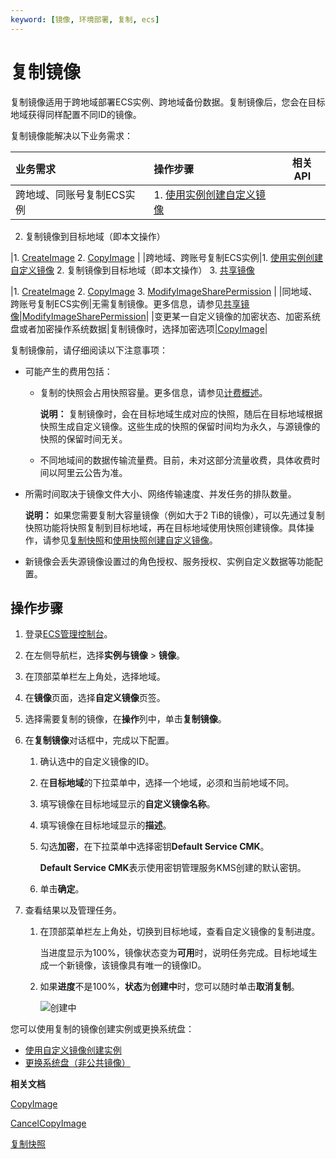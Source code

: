 ```yaml
---
keyword: [镜像, 环境部署, 复制, ecs]
---
```


# 复制镜像

复制镜像适用于跨地域部署ECS实例、跨地域备份数据。复制镜像后，您会在目标地域获得同样配置不同ID的镜像。

复制镜像能解决以下业务需求：

|业务需求|操作步骤|相关API|
|:---|:---|-----|
|跨地域、同账号复制ECS实例|1.  [使用实例创建自定义镜像](/cn.zh-CN/镜像/自定义镜像/创建自定义镜像/使用实例创建自定义镜像.md)
2.  复制镜像到目标地域（即本文操作）

|1.  [CreateImage](/cn.zh-CN/API参考/镜像/CreateImage.md)
2.  [CopyImage](/cn.zh-CN/API参考/镜像/CopyImage.md) |
|跨地域、跨账号复制ECS实例|1.  [使用实例创建自定义镜像](/cn.zh-CN/镜像/自定义镜像/创建自定义镜像/使用实例创建自定义镜像.md)
2.  复制镜像到目标地域（即本文操作）
3.  [共享镜像](/cn.zh-CN/镜像/自定义镜像/共享或取消共享镜像.md)

|1.  [CreateImage](/cn.zh-CN/API参考/镜像/CreateImage.md)
2.  [CopyImage](/cn.zh-CN/API参考/镜像/CopyImage.md)
3.  [ModifyImageSharePermission](/cn.zh-CN/API参考/镜像/ModifyImageSharePermission.md) |
|同地域、跨账号复制ECS实例|无需复制镜像。更多信息，请参见[共享镜像](/cn.zh-CN/镜像/自定义镜像/共享或取消共享镜像.md)|[ModifyImageSharePermission](/cn.zh-CN/API参考/镜像/ModifyImageSharePermission.md)|
|变更某一自定义镜像的加密状态、加密系统盘或者加密操作系统数据|复制镜像时，选择加密选项|[CopyImage](/cn.zh-CN/API参考/镜像/CopyImage.md)|

复制镜像前，请仔细阅读以下注意事项：

-   可能产生的费用包括：
    -   复制的快照会占用快照容量。更多信息，请参见[计费概述](/cn.zh-CN/产品计费/计费概述.md)。

        **说明：** 复制镜像时，会在目标地域生成对应的快照，随后在目标地域根据快照生成自定义镜像。这些生成的快照的保留时间均为永久，与源镜像的快照的保留时间无关。

    -   不同地域间的数据传输流量费。目前，未对这部分流量收费，具体收费时间以阿里云公告为准。
-   所需时间取决于镜像文件大小、网络传输速度、并发任务的排队数量。

    **说明：** 如果您需要复制大容量镜像（例如大于2 TiB的镜像），可以先通过复制快照功能将快照复制到目标地域，再在目标地域使用快照创建镜像。具体操作，请参见[复制快照](/cn.zh-CN/快照/使用快照/复制快照.md)和[使用快照创建自定义镜像](/cn.zh-CN/镜像/自定义镜像/创建自定义镜像/使用快照创建自定义镜像.md)。

-   新镜像会丢失源镜像设置过的角色授权、服务授权、实例自定义数据等功能配置。

## 操作步骤

1.  登录[ECS管理控制台](https://ecs.console.aliyun.com)。

2.  在左侧导航栏，选择**实例与镜像** \> **镜像**。

3.  在顶部菜单栏左上角处，选择地域。

4.  在**镜像**页面，选择**自定义镜像**页签。

5.  选择需要复制的镜像，在**操作**列中，单击**复制镜像**。

6.  在**复制镜像**对话框中，完成以下配置。

    1.  确认选中的自定义镜像的ID。

    2.  在**目标地域**的下拉菜单中，选择一个地域，必须和当前地域不同。

    3.  填写镜像在目标地域显示的**自定义镜像名称**。

    4.  填写镜像在目标地域显示的**描述**。

    5.  勾选**加密**，在下拉菜单中选择密钥**Default Service CMK**。

        **Default Service CMK**表示使用密钥管理服务KMS创建的默认密钥。

    6.  单击**确定**。

7.  查看结果以及管理任务。

    1.  在顶部菜单栏左上角处，切换到目标地域，查看自定义镜像的复制进度。

        当进度显示为100%，镜像状态变为**可用**时，说明任务完成。目标地域生成一个新镜像，该镜像具有唯一的镜像ID。

    2.  如果**进度**不是100%，**状态**为**创建中**时，您可以随时单击**取消复制**。

        ![创建中](https://static-aliyun-doc.oss-accelerate.aliyuncs.com/assets/img/zh-CN/0522955061/p6780.png)


您可以使用复制的镜像创建实例或更换系统盘：

-   [使用自定义镜像创建实例](/cn.zh-CN/实例/创建实例/使用自定义镜像创建实例.md)
-   [更换系统盘（非公共镜像）](/cn.zh-CN/块存储/云盘基础操作/更换系统盘/更换系统盘（非公共镜像）.md)

**相关文档**  


[CopyImage](/cn.zh-CN/API参考/镜像/CopyImage.md)

[CancelCopyImage](/cn.zh-CN/API参考/镜像/CancelCopyImage.md)

[复制快照](/cn.zh-CN/快照/使用快照/复制快照.md)

